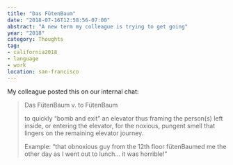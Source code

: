 ```yaml
---
title: "Das FütenBaum"
date: "2018-07-16T12:58:56-07:00"
abstract: "A new term my colleague is trying to get going"
year: "2018"
category: Thoughts
tag:
- california2018
- language
- work
location: san-francisco
---
```

My colleague posted this on our internal chat:

> Das FütenBaum v. to FütenBaum
> 
> to quickly “bomb and exit” an elevator thus framing the person(s) left inside, or entering the elevator, for the noxious, pungent smell that lingers on the remaining elevator journey.
> 
> Example: “that obnoxious guy from the 12th floor fütenBaumed me the other day as I went out to lunch… it was horrible!”

